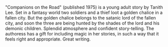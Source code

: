 "Companions on the Road" (published 1975) is a young adult story by Tanith Lee. Set in a fantasy world two soldiers and a thief loot a golden chalice in a fallen city. But the golden chalice belongs to the satanic lord of the fallen city, and soon the three are being hunted by the shades of the lord and his demonic children. Splendid atmosphere and confident story-telling. The authoress has a gift for including magic in her stories, in such a way that it feels right and appropriate. Great writing.
